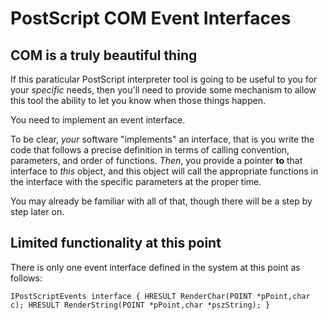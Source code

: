 # PostScript COM Event Interfaces

## COM is a truly beautiful thing

If this paraticular PostScript interpreter tool is going to be useful to you for your *specific* needs, then you'll need to provide some
mechanism to allow this tool the ability to let you know when those things happen.

You need to implement an event interface.

To be clear, *your* software "implements" an interface, that is you write the code that follows a precise definition in terms of calling convention, parameters, and order of functions.
*Then*, you provide a pointer **to** that interface to *this* object, and this object will call the appropriate functions in the interface with the specific parameters at the proper time.

You may already be familiar with all of that, though there will be a step by step later on.

## Limited functionality at this point

There is only one event interface defined in the system at this point as follows:

`
    IPostScriptEvents interface {
        HRESULT RenderChar(POINT *pPoint,char c);
        HRESULT RenderString(POINT *pPoint,char *pszString);
    }
`